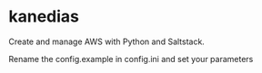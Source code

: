 kanedias
========

Create and manage AWS with Python and Saltstack.

Rename the config.example in config.ini and set your parameters
